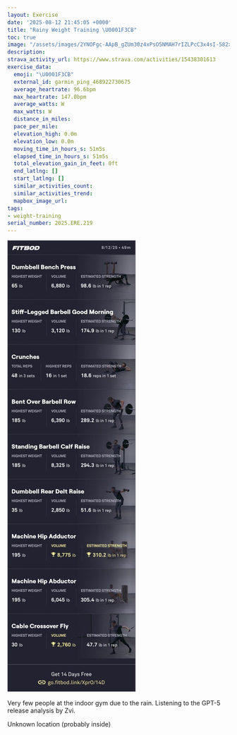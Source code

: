 ```yaml
---
layout: Exercise
date: '2025-08-12 21:45:05 +0000'
title: "Rainy Weight Training \U0001F3CB️"
toc: true
image: "/assets/images/2YNOFgc-AApB_gZUm30z4xPsO5NMAH7rIZLPcC3x4sI-582x2048.jpg.jpeg"
description:
strava_activity_url: https://www.strava.com/activities/15438301613
exercise_data:
  emoji: "\U0001F3CB️"
  external_id: garmin_ping_468922730675
  average_heartrate: 96.6bpm
  max_heartrate: 147.0bpm
  average_watts: W
  max_watts: W
  distance_in_miles:
  pace_per_mile:
  elevation_high: 0.0m
  elevation_low: 0.0m
  moving_time_in_hours_s: 51m5s
  elapsed_time_in_hours_s: 51m5s
  total_elevation_gain_in_feet: 0ft
  end_latlng: []
  start_latlng: []
  similar_activities_count:
  similar_activities_trend:
  mapbox_image_url:
tags:
- weight-training
serial_number: 2025.ERE.219
---
```

![Rainy Weight Training](/assets/images/2YNOFgc-AApB_gZUm30z4xPsO5NMAH7rIZLPcC3x4sI-582x2048.jpg.jpeg)

Very few people at the indoor gym due to the rain. Listening to the GPT-5 release analysis by Zvi.

Unknown location (probably inside)
